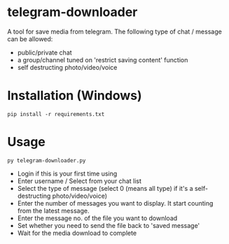 # telegram-downloader
A tool for save media from telegram.
The following type of chat / message can be allowed:
- public/private chat
- a group/channel tuned on 'restrict saving content' function
- self destructing photo/video/voice

# Installation (Windows)
`pip install -r requirements.txt`

# Usage
`py telegram-downloader.py`

- Login if this is your first time using
- Enter username / Select from your chat list
- Select the type of message (select 0 (means all type) if it's a self-destructing photo/video/voice)
- Enter the number of messages you want to display. It start counting from the latest message.
- Enter the message no. of the file you want to download
- Set whether you need to send the file back to 'saved message'
- Wait for the media download to complete
